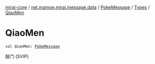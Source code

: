 [mirai-core](../../../index.md) / [net.mamoe.mirai.message.data](../../index.md) / [PokeMessage](../index.md) / [Types](index.md) / [QiaoMen](./-qiao-men.md)

# QiaoMen

`val QiaoMen: `[`PokeMessage`](../index.md)

敲门 (SVIP)

